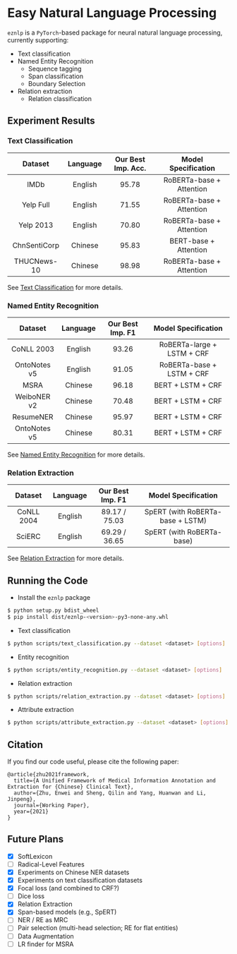 # Easy Natural Language Processing

`eznlp` is a `PyTorch`-based package for neural natural language processing, currently supporting:
* Text classification
* Named Entity Recognition
    * Sequence tagging
    * Span classification
    * Boundary Selection
* Relation extraction
    * Relation classification


## Experiment Results
### Text Classification 
| Dataset      | Language | Our Best Imp. Acc. | Model Specification |
|:------------:|:--------:|:------------------:|:-------------------:|
| IMDb         | English  | 95.78         | RoBERTa-base + Attention |
| Yelp Full    | English  | 71.55         | RoBERTa-base + Attention |
| Yelp 2013    | English  | 70.80         | RoBERTa-base + Attention |
| ChnSentiCorp | Chinese  | 95.83         | BERT-base + Attention    |
| THUCNews-10  | Chinese  | 98.98         | RoBERTa-base + Attention |

See [Text Classification](docs/text_classification.md) for more details. 


### Named Entity Recognition
| Dataset      | Language | Our Best Imp. F1 | Model Specification |
|:------------:|:--------:|:----------------:|:-------------------:|
| CoNLL 2003   | English  | 93.26     | RoBERTa-large + LSTM + CRF |
| OntoNotes v5 | English  | 91.05     | RoBERTa-base + LSTM + CRF  |
| MSRA         | Chinese  | 96.18     | BERT + LSTM + CRF          |
| WeiboNER v2  | Chinese  | 70.48     | BERT + LSTM + CRF          |
| ResumeNER    | Chinese  | 95.97     | BERT + LSTM + CRF          |
| OntoNotes v5 | Chinese  | 80.31     | BERT + LSTM + CRF          |

See [Named Entity Recognition](docs/entity_recognition.md) for more details. 


### Relation Extraction
| Dataset      | Language | Our Best Imp. F1 | Model Specification |
|:------------:|:--------:|:----------------:|:-------------------:|
| CoNLL 2004   | English  | 89.17 / 75.03    | SpERT (with RoBERTa-base + LSTM) |
| SciERC       | English  | 69.29 / 36.65    | SpERT (with RoBERTa-base)        |

See [Relation Extraction](docs/relation_extraction.md) for more details. 


## Running the Code
* Install the `eznlp` package
```bash
$ python setup.py bdist_wheel
$ pip install dist/eznlp-<version>-py3-none-any.whl
```

* Text classification
```bash
$ python scripts/text_classification.py --dataset <dataset> [options]
```

* Entity recognition
```bash
$ python scripts/entity_recognition.py --dataset <dataset> [options]
```

* Relation extraction
```bash
$ python scripts/relation_extraction.py --dataset <dataset> [options]
```

* Attribute extraction
```bash
$ python scripts/attribute_extraction.py --dataset <dataset> [options]
```


## Citation
If you find our code useful, please cite the following paper: 

```
@article{zhu2021framework,
  title={A Unified Framework of Medical Information Annotation and Extraction for {Chinese} Clinical Text},
  author={Zhu, Enwei and Sheng, Qilin and Yang, Huanwan and Li, Jinpeng},
  journal={Working Paper},
  year={2021}
}
```


## Future Plans
- [x] SoftLexicon
- [ ] Radical-Level Features
- [x] Experiments on Chinese NER datasets
- [x] Experiments on text classification datasets
- [x] Focal loss (and combined to CRF?)
- [ ] Dice loss
- [x] Relation Extraction
- [x] Span-based models (e.g., SpERT)
- [ ] NER / RE as MRC
- [ ] Pair selection (multi-head selection; RE for flat entities)
- [ ] Data Augmentation
- [ ] LR finder for MSRA